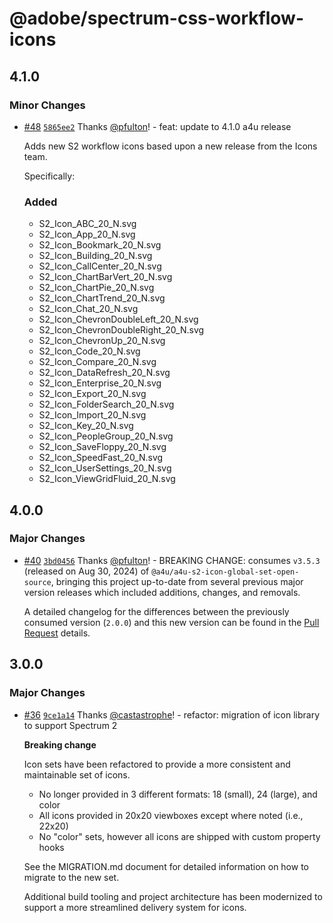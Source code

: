 # @adobe/spectrum-css-workflow-icons

## 4.1.0

### Minor Changes

-   [#48](https://github.com/adobe/spectrum-css-workflow-icons/pull/48) [`5865ee2`](https://github.com/adobe/spectrum-css-workflow-icons/commit/5865ee2212ff587a9eb9610fc7cb2a4dda05253c) Thanks [@pfulton](https://github.com/pfulton)! - feat: update to 4.1.0 a4u release

    Adds new S2 workflow icons based upon a new release from the Icons team.

    Specifically:

    ### Added

    -   S2_Icon_ABC_20_N.svg
    -   S2_Icon_App_20_N.svg
    -   S2_Icon_Bookmark_20_N.svg
    -   S2_Icon_Building_20_N.svg
    -   S2_Icon_CallCenter_20_N.svg
    -   S2_Icon_ChartBarVert_20_N.svg
    -   S2_Icon_ChartPie_20_N.svg
    -   S2_Icon_ChartTrend_20_N.svg
    -   S2_Icon_Chat_20_N.svg
    -   S2_Icon_ChevronDoubleLeft_20_N.svg
    -   S2_Icon_ChevronDoubleRight_20_N.svg
    -   S2_Icon_ChevronUp_20_N.svg
    -   S2_Icon_Code_20_N.svg
    -   S2_Icon_Compare_20_N.svg
    -   S2_Icon_DataRefresh_20_N.svg
    -   S2_Icon_Enterprise_20_N.svg
    -   S2_Icon_Export_20_N.svg
    -   S2_Icon_FolderSearch_20_N.svg
    -   S2_Icon_Import_20_N.svg
    -   S2_Icon_Key_20_N.svg
    -   S2_Icon_PeopleGroup_20_N.svg
    -   S2_Icon_SaveFloppy_20_N.svg
    -   S2_Icon_SpeedFast_20_N.svg
    -   S2_Icon_UserSettings_20_N.svg
    -   S2_Icon_ViewGridFluid_20_N.svg

## 4.0.0

### Major Changes

-   [#40](https://github.com/adobe/spectrum-css-workflow-icons/pull/40) [`3bd0456`](https://github.com/adobe/spectrum-css-workflow-icons/commit/3bd04568aaa769753098acba7aae7dea37586bf3) Thanks [@pfulton](https://github.com/pfulton)! - BREAKING CHANGE: consumes `v3.5.3` (released on Aug 30, 2024) of `@a4u/a4u-s2-icon-global-set-open-source`, bringing this project up-to-date from several previous major version releases which included additions, changes, and removals.

    A detailed changelog for the differences between the previously consumed version (`2.0.0`) and this new version can be found in the [Pull Request](https://github.com/adobe/spectrum-css-workflow-icons/pull/40) details.

## 3.0.0

### Major Changes

-   [#36](https://github.com/adobe/spectrum-css-workflow-icons/pull/36) [`9ce1a14`](https://github.com/adobe/spectrum-css-workflow-icons/commit/9ce1a149dd3e37638898e27ac511d47219eb4947) Thanks [@castastrophe](https://github.com/castastrophe)! - refactor: migration of icon library to support Spectrum 2

    **Breaking change**

    Icon sets have been refactored to provide a more consistent and maintainable set of icons.

    -   No longer provided in 3 different formats: 18 (small), 24 (large), and color
    -   All icons provided in 20x20 viewboxes except where noted (i.e., 22x20)
    -   No "color" sets, however all icons are shipped with custom property hooks

    See the MIGRATION.md document for detailed information on how to migrate to the new set.

    Additional build tooling and project architecture has been modernized to support a more streamlined delivery system for icons.

